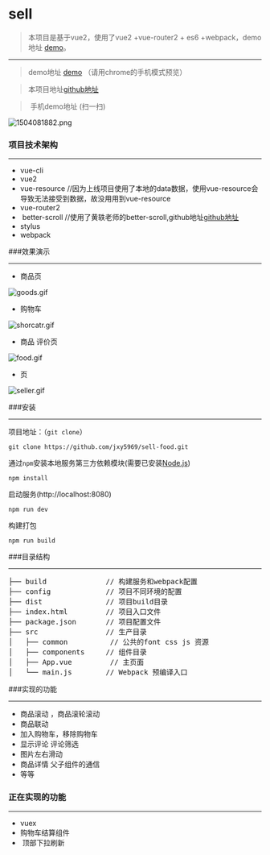 # sell

>  本项目是基于vue2，使用了vue2 +vue-router2 + es6 +webpack，demo地址 [demo](http://112.74.60.57/#/goods)。


***
>  demo地址 [demo](http://112.74.60.57/#/goods) （请用chrome的手机模式预览）

>  本项目地址[github地址](https://github.com/jxy5969/sell-food/edit/master/sellFood)

>  手机demo地址 (扫一扫)


![1504081882.png](https://github.com/jxy5969/sell-food/blob/master/sellFood/screenShots/1504081882.png)



### 项目技术架构
***
*  vue-cli
*  vue2
*  vue-resource //因为上线项目使用了本地的data数据，使用vue-resource会导致无法接受到数据，故没用用到vue-resource
*  vue-router2
*  better-scroll //使用了黄轶老师的better-scroll,github地址[github地址](https://github.com/ustbhuangyi/better-scroll)
*  stylus
*  webpack

###效果演示
***
* 商品页

![goods.gif](https://github.com/jxy5969/sell-food/blob/master/sellFood/screenShots/goods.gif)

* 购物车

![shorcatr.gif](https://github.com/jxy5969/sell-food/blob/master/sellFood/screenShots/shopcart.gif)

* 商品 评价页

![food.gif](https://github.com/jxy5969/sell-food/blob/master/sellFood/screenShots/food.gif)

* 页

![seller.gif](https://github.com/jxy5969/sell-food/blob/master/sellFood/screenShots/seller.gif)

###安装
***
项目地址：（`git clone`）
```shell
git clone https://github.com/jxy5969/sell-food.git
```
通过`npm`安装本地服务第三方依赖模块(需要已安装[Node.js](https://nodejs.org/))

```
npm install
```
启动服务(http://localhost:8080)

```
npm run dev
```
构建打包

```
npm run build

```
###目录结构
***
<pre>
├── build              // 构建服务和webpack配置
├── config             // 项目不同环境的配置
├── dist               // 项目build目录
├── index.html         // 项目入口文件
├── package.json       // 项目配置文件
├── src                // 生产目录
│   ├── common          // 公共的font css js 资源
│   ├── components     // 组件目录
│   ├── App.vue         // 主页面 
│   └── main.js        // Webpack 预编译入口
</pre>

###实现的功能
***
* 商品滚动 ，商品滚轮滚动
* 商品联动
* 加入购物车，移除购物车
* 显示评论 评论筛选
* 图片左右滑动
* 商品详情  父子组件的通信
* 等等

### 正在实现的功能
***
* vuex
* 购物车结算组件
*  顶部下拉刷新

